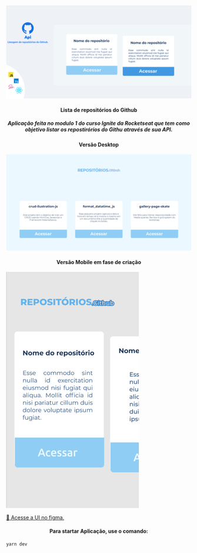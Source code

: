 
  <img alt="banner" title="banner" src="src/assets/banner.png" />
<h4 align="center">Lista de repositórios do Github</h4>

<h5 align="center">Aplicação feita no modulo 1 do curso Ignite da Rocketseat que tem como objetivo listar os repostirórios do Githu através de sua API.</h5>
<h4 align="center">Versão Desktop</h4>
  <img alt="banner-desktop" title="banner-desktop" src="src/assets/desktop.png" />
<h4 align="center">Versão Mobile em fase de criação</h4>
  <img alt="banner-mobile" title="banner-mobile" src="src/assets/mobile.png" />
  
 <a href="https://www.figma.com/file/dIZPFDNZEcNrm7OXWeubrJ/UI---PROJECTS?node-id=0%3A1">🔗 Acesse a UI no figma.</a>

<h4 align="center">Para startar Aplicação, use o comando:</h4>

```
yarn dev
```
